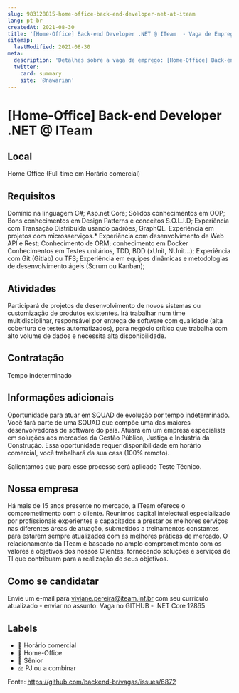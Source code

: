 ```yaml
---
slug: 983128815-home-office-back-end-developer-net-at-iteam
lang: pt-br
createdAt: 2021-08-30
title: '[Home-Office] Back-end Developer .NET @ ITeam  - Vaga de Emprego'
sitemap:
  lastModified: 2021-08-30
meta:
  description: 'Detalhes sobre a vaga de emprego: [Home-Office] Back-end Developer .NET @ ITeam '
  twitter:
    card: summary
    site: '@nawarian'
---
```


# [Home-Office] Back-end Developer .NET @ ITeam 

<!--
==================================================
POR FAVOR, SÓ POSTE SE A VAGA FOR PARA TRABALHAR COM REACT OU TECNOLOGIAS DO ECOSSISTEMA!

Exemplo: [São Paulo] Developer na NOME DA EMPRESA`
==================================================
-->


## Local

Home Office (Full time em Horário comercial)

## Requisitos

Domínio na linguagem C#; Asp.net Core; Sólidos conhecimentos em OOP;
Bons conhecimentos em Design Patterns e conceitos S.O.L.I.D;
Experiência com Transação Distribuída usando padrões, GraphQL.
Experiência em projetos com microsserviços.*
Experiência com desenvolvimento de Web API e Rest;
Conhecimento de ORM; conhecimento em Docker
Conhecimentos em Testes unitários, TDD, BDD (xUnit, NUnit...);
Experiência com Git (Gitlab) ou TFS; 
Experiência em equipes dinâmicas e metodologias de desenvolvimento ágeis (Scrum ou Kanban);

## Atividades

Participará de projetos de desenvolvimento de novos sistemas ou customização de produtos existentes.
Irá trabalhar num time multidisciplinar, responsável por entrega de software  com qualidade (alta cobertura de testes automatizados), para negócio crítico que trabalha com alto volume de dados e necessita alta disponibilidade.

## Contratação

Tempo indeterminado

## Informações adicionais

Oportunidade para atuar em SQUAD de evolução por tempo indeterminado.
Você fará parte de uma SQUAD que compõe  uma das maiores desenvolvedoras de software do país.
Atuará em um empresa especialista em soluções aos mercados da Gestão Pública, Justiça e Indústria da Construção. 
Essa oportunidade requer disponibilidade em horário comercial, você trabalhará da sua casa (100% remoto).

Salientamos que para esse processo será aplicado Teste Técnico.

## Nossa empresa

Há mais de 15 anos presente no mercado, a ITeam oferece o comprometimento com o cliente.
Reunimos capital intelectual especializado por profissionais experientes e capacitados a prestar os melhores serviços nas diferentes áreas de atuação, submetidos a treinamentos constantes para estarem sempre atualizados com as melhores práticas de mercado. 
O relacionamento da ITeam é baseado no amplo comprometimento com os valores e objetivos dos nossos Clientes, fornecendo soluções e serviços de TI que contribuam para a realização de seus objetivos.

## Como se candidatar

Envie um e-mail para viviane.pereira@iteam.inf.br com seu currículo atualizado - enviar no assunto: Vaga no GITHUB - .NET Core 12865

## Labels

- 🏢 Horário comercial
- 🏢 Home-Office
- 👨 Sênior
- ⚖️ PJ ou a combinar

Fonte: https://github.com/backend-br/vagas/issues/6872